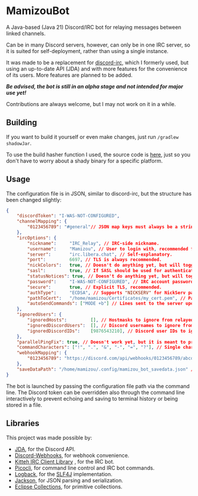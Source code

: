 # MamizouBot

A Java-based (Java 21) Discord/IRC bot for relaying messages between linked channels.

Can be in many Discord servers, however, can only be in one IRC server, so it is suited for self-deployment, rather than using a single instance.

It was made to be a replacement for [discord-irc](https://github.com/reactiflux/discord-irc), which I formerly used, but using an up-to-date API (JDA) and with more features for the convenience of its users. More features are planned to be added.

***Be advised, the bot is still in an alpha stage and not intended for major use yet!***

Contributions are always welcome, but I may not work on it in a while.

## Building

If you want to build it yourself or even make changes, just run `/gradlew shadowJar`.

To use the build hasher function I used, the source code is [here](https://gist.github.com/UFFR/cf4304250bf42f0d1a58c3003c9bce5b), just so you don't have to worry about a shady binary for a specific platform.

## Usage

The configuration file is in JSON, similar to discord-irc, but the structure has been changed slightly:

```json
{
    "discordToken": "I-WAS-NOT-CONFIGURED",
    "channelMapping": {
        "0123456789": "#general"// JSON map keys must always be a string.
    },
    "ircOptions": {
        "nickname":     "IRC_Relay", // IRC-side nickname.
        "username":     "Mamizou", // User to login with, recommended for convenience with services.
        "server":       "irc.libera.chat", // Self-explanatory.
        "port":         6697, // TLS is always recommended.
        "nickColors":   true, // Doesn't do anything yet, but will toggle whether or not on IRC-side should names be given colors.
        "sasl":         true, // If SASL should be used for authentication, recommended.
        "statusNotices": true, // Doesn't do anything yet, but will toggle sending updates on non-message events.
        "password":     "I-WAS-NOT-CONFIGURED", // IRC account password, for PLAIN or NickServ based authentication.
        "secure":       true, // Explicit TLS, recommended.
        "authType":     "ECDSA", // Supports "NICKSERV" for NickServ password authentication, "PLAIN" for SASL password authentication, "EXTERNAL" for client TLS authentication with SASL, and "ECDSA" for SASL authentication with the ECDSA-NIST256p-CHALLENGE mechanism. P-256 keys must be in unencrypted, PKCS8 format, if yours isn't, you can convert it with OpenSSL.
        "pathToCert":   "/home/mamizou/Certificates/my_cert.pem", // Path to either the TLS certificate or P-256 key, depending on settings.
        "autoSendCommands": ["MODE +b"] // Lines sent to the server upon connection
    },
    "ignoredUsers": {
        "ignoredHosts":         [], // Hostmasks to ignore from relayed messages, must be exact matches, unfortunately.
        "ignoredDiscordUsers":  [], // Discord usernames to ignore from relaying.
        "ignoredDiscordIDs":    [9876543210], // Discord user IDs to ignore from relaying. More reliable than usernames.
    },
    "parallelPingFix": true, // Doesn't work yet, but it is meant to prevent pinging yourself if you happen to be in the IRC and Discord at the same time.
    "commandCharacters": ["!", ".", "&", "-", "=", "?"], // Single characters that might indicate the message was a command and not a proper message. Doesn't do anything yet.
    "webhookMapping": {
        "0123456789": "https://discord.com/api/webhooks/0123456789/abcdef" // Mapping Discord channels to webhooks so relayed messages can be formatted better.
    },
    "saveDataPath": "/home/mamizou/.config/mamizou_bot_savedata.json" // Path for saving configuration data, not finished yet.
}
```

The bot is launched by passing the configuration file path via the command line. The Discord token can be overridden also through the command line interactively to prevent echoing and saving to terminal history or being stored in a file.

## Libraries

This project was made possible by:

- [JDA](https://github.com/discord-jda/JDA), for the Discord API.
- [Discord-Webhooks](https://github.com/MinnDevelopment/discord-webhooks), for webhook convenience.
- [Kitteh IRC Client Library](https://github.com/KittehOrg/KittehIRCClientLib) , for the IRC bot.
- [Picocli](https://picocli.info/), for command line control and IRC bot commands.
- [Logback](https://logback.qos.ch/), for the [SLF4J](https://www.slf4j.org/) implementation.
- [Jackson](https://github.com/FasterXML/jackson), for JSON parsing and serialization.
- [Eclipse Collections](https://github.com/eclipse/eclipse-collections), for primitive collections.

